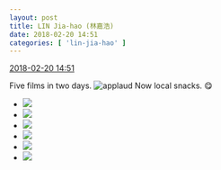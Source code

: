 ```yaml
---
layout: post
title: LIN Jia-hao (林嘉浩)
date: 2018-02-20 14:51
categories: [ 'lin-jia-hao' ]
---
```


<div class="weibo-info">
  <a href="https://weibo.com/6210352257/G3Zt83vZJ">2018-02-20 14:51</a>
</div>

Five films in two days. ![applaud](https://img.t.sinajs.cn/t4/appstyle/expression/ext/normal/36/gza_org.gif) Now local snacks. :yum:

<!-- more -->

<ul class="weibo-pic-list-2">
  <li class="weibo-pic">
    <a href="//wx1.sinaimg.cn/mw690/006Mi0jTgy1fomwvozcfkj32qj3ndu0y.jpg"><img src="//wx1.sinaimg.cn/thumb150/006Mi0jTgy1fomwvozcfkj32qj3ndu0y.jpg"/></a>
  </li>
  <li class="weibo-pic">
    <a href="//wx2.sinaimg.cn/mw690/006Mi0jTgy1fomwvwtd5kj32qj3ndhdv.jpg"><img src="//wx2.sinaimg.cn/thumb150/006Mi0jTgy1fomwvwtd5kj32qj3ndhdv.jpg"/></a>
  </li>
  <li class="weibo-pic">
    <a href="//wx1.sinaimg.cn/mw690/006Mi0jTgy1fomwvk1609j32qj3ndb2b.jpg"><img src="//wx1.sinaimg.cn/thumb150/006Mi0jTgy1fomwvk1609j32qj3ndb2b.jpg"/></a>
  </li>
  <li class="weibo-pic">
    <a href="//wx2.sinaimg.cn/mw690/006Mi0jTgy1fomww2u51sj32qj3ndhdv.jpg"><img src="//wx2.sinaimg.cn/thumb150/006Mi0jTgy1fomww2u51sj32qj3ndhdv.jpg"/></a>
  </li>
  <li class="weibo-pic">
    <a href="//wx1.sinaimg.cn/mw690/006Mi0jTgy1fomww7omopj32qj3ndhdv.jpg"><img src="//wx1.sinaimg.cn/thumb150/006Mi0jTgy1fomww7omopj32qj3ndhdv.jpg"/></a>
  </li>
  <li class="weibo-pic">
    <a href="//wx2.sinaimg.cn/mw690/006Mi0jTgy1fomww8ed37j30l90qumz9.jpg"><img src="//wx2.sinaimg.cn/thumb150/006Mi0jTgy1fomww8ed37j30l90qumz9.jpg"/></a>
  </li>
</ul>
